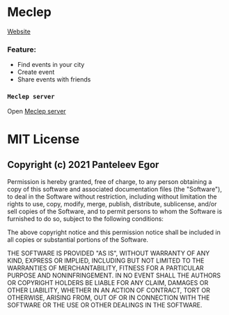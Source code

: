 # Meclep

[Website](http://www.meclep.ru/authorization)

### Feature:

- Find events in your city
- Create event
- Share events with friends

### `Meclep server`

Open [Meclep server](https://github.com/renavat72/MeclepServer)

# MIT License

## Copyright (c) 2021 Panteleev Egor

Permission is hereby granted, free of charge, to any person obtaining a copy
of this software and associated documentation files (the "Software"), to deal
in the Software without restriction, including without limitation the rights
to use, copy, modify, merge, publish, distribute, sublicense, and/or sell
copies of the Software, and to permit persons to whom the Software is
furnished to do so, subject to the following conditions:

The above copyright notice and this permission notice shall be included in all
copies or substantial portions of the Software.

THE SOFTWARE IS PROVIDED "AS IS", WITHOUT WARRANTY OF ANY KIND, EXPRESS OR
IMPLIED, INCLUDING BUT NOT LIMITED TO THE WARRANTIES OF MERCHANTABILITY,
FITNESS FOR A PARTICULAR PURPOSE AND NONINFRINGEMENT. IN NO EVENT SHALL THE
AUTHORS OR COPYRIGHT HOLDERS BE LIABLE FOR ANY CLAIM, DAMAGES OR OTHER
LIABILITY, WHETHER IN AN ACTION OF CONTRACT, TORT OR OTHERWISE, ARISING FROM,
OUT OF OR IN CONNECTION WITH THE SOFTWARE OR THE USE OR OTHER DEALINGS IN THE
SOFTWARE.
